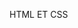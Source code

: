 <!DOCTYPE html>
<html lang="en">
<head>
    <meta charset="UTF-8">
    <meta name="viewport" content="width=device-width, initial-scale=1.0">
    <meta http-equiv="X-UA-Compatible" content="ie=edge">
</head>
<body>
    
  <p>HTML ET CSS</p>
    
  <a href="https://Patre64.github.io/Exercices/exo1_html/Exercice1.html"></a>
  <body>
  </html>
